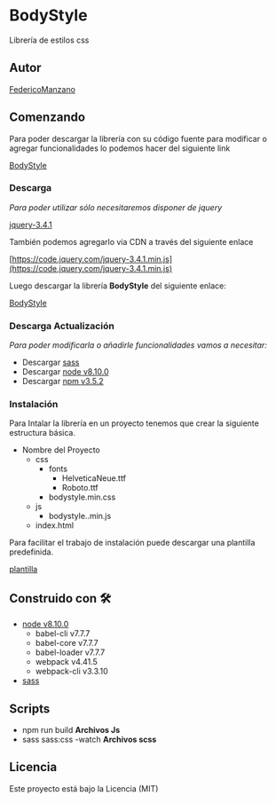 # BodyStyle

Librería de estilos css

## Autor

[FedericoManzano](https://github.com/FedericoManzano)

## Comenzando

Para poder descargar la librería con su código fuente para modificar o agregar funcionalidades lo podemos hacer del siguiente link  

[BodyStyle](https://github.com/FedericoManzano/BodyStyle---Librer-a-de-estilos)

### Descarga

_Para poder utilizar sólo necesitaremos disponer de jquery_

[jquery-3.4.1](https://code.jquery.com/jquery-3.4.1.min.js)

También podemos agregarlo via CDN a través del siguiente enlace  

[https://code.jquery.com/jquery-3.4.1.min.js](https://code.jquery.com/jquery-3.4.1.min.js)

Luego descargar la librería **BodyStyle** del siguiente enlace:

[BodyStyle](https://code.jquery.com/jquery-3.4.1.min.js)


### Descarga Actualización

_Para poder modificarla o añadirle funcionalidades vamos a necesitar:_

- Descargar [sass](https://sass-lang.com/install)
- Descargar [node v8.10.0](https://nodejs.org/es/download/)
- Descargar [npm v3.5.2](https://www.npmjs.com/get-npm)

### Instalación

Para Intalar la librería en un proyecto tenemos que crear la siguiente estructura básica.

- Nombre del Proyecto
  - css
    - fonts
        - HelveticaNeue.ttf
        - Roboto.ttf
    - bodystyle.min.css
  - js
    - bodystyle..min.js
  - index.html

Para facilitar el trabajo de instalación puede descargar una plantilla predefinida.  

[plantilla](plantilla)

## Construido con 🛠️

* [node v8.10.0](https://nodejs.org/es/download/)
  * babel-cli v7.7.7
  * babel-core v7.7.7
  * babel-loader v7.7.7
  * webpack v4.41.5
  * webpack-cli v3.3.10
* [sass](https://sass-lang.com/install)

## Scripts

- npm run build **Archivos Js**
- sass sass:css -watch **Archivos scss**

## Licencia

Este proyecto está bajo la Licencia (MIT)
